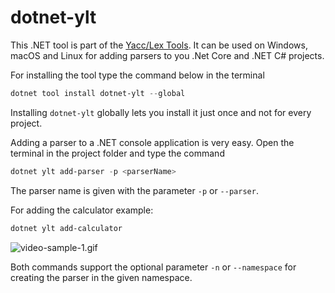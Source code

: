 # dotnet-ylt

This .NET tool is part of the [Yacc/Lex Tools](https://github.com/ernstc/YaccLexTools). It can be used on Windows, macOS and Linux for adding parsers to you .Net Core and .NET C# projects.

For installing the tool type the command below in the terminal
```powershell
dotnet tool install dotnet-ylt --global
```
Installing `dotnet-ylt` globally lets you install it just once and not for every project.

Adding a parser to a .NET console application is very easy. Open the terminal in the project folder and type the command
```powershell
dotnet ylt add-parser -p <parserName>
```
The parser name is given with the parameter `-p` or `--parser`.

For adding the calculator example:
```powershell
dotnet ylt add-calculator
```
![video-sample-1.gif](https://cdn.hashnode.com/res/hashnode/image/upload/v1651536259056/h8KOP_x_Y.gif)

Both commands support the optional parameter `-n` or `--namespace` for creating the parser in the given namespace.